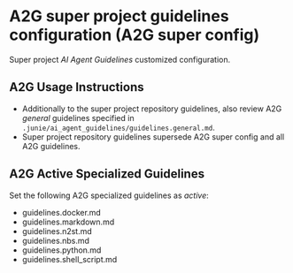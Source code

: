 # A2G super project guidelines configuration (A2G super config)

Super project _AI Agent Guidelines_ customized configuration.

## A2G Usage Instructions

- Additionally to the super project repository guidelines, also review A2G _general_ guidelines
  specified in `.junie/ai_agent_guidelines/guidelines.general.md`.
- Super project repository guidelines supersede A2G super config and all A2G guidelines.

## A2G Active Specialized Guidelines

Set the following A2G specialized guidelines as _active_:

- guidelines.docker.md
- guidelines.markdown.md
- guidelines.n2st.md
- guidelines.nbs.md
- guidelines.python.md
- guidelines.shell_script.md
